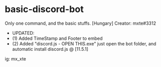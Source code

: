 # basic-discord-bot
Only one command, and the basic stuffs. [Hungary]
Creator: mxte#3312

- UPDATED:
- (1) Added TimeStamp and Footer to embed
- (2) Added "discord.js - OPEN THIS.exe" just open the bot folder, and automatic install discord.js @ [11.5.1]

ig: mx_xte
